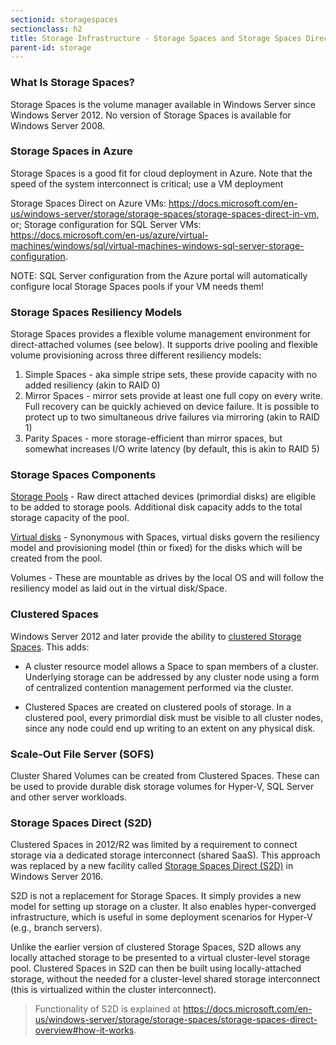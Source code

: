 ```yaml
---
sectionid: storagespaces
sectionclass: h2
title: Storage Infrastructure - Storage Spaces and Storage Spaces Direct (S2D)
parent-id: storage
---
```


### What Is Storage Spaces?

Storage Spaces is the volume manager available in Windows Server since Windows Server 2012. No version of Storage Spaces is available for Windows Server 2008.

### Storage Spaces in Azure

Storage Spaces is a good fit for cloud deployment in Azure. Note that the speed of the system interconnect is critical; use a VM deployment

Storage Spaces Direct on Azure VMs: https://docs.microsoft.com/en-us/windows-server/storage/storage-spaces/storage-spaces-direct-in-vm, or;
Storage configuration for SQL Server VMs: https://docs.microsoft.com/en-us/azure/virtual-machines/windows/sql/virtual-machines-windows-sql-server-storage-configuration.

NOTE: SQL Server configuration from the Azure portal will automatically configure local Storage Spaces pools if your VM needs them!

### Storage Spaces Resiliency Models

Storage Spaces provides a flexible volume management environment for direct-attached volumes (see below). It supports drive pooling and flexible volume provisioning across three different resiliency models:

1. Simple Spaces - aka simple stripe sets, these provide capacity with no added resiliency (akin to RAID 0)
2. Mirror Spaces - mirror sets provide at least one full copy on every write. Full recovery can be quickly achieved on device failure. It is possible to protect up to two simultaneous drive failures via mirroring (akin to RAID 1)
3. Parity Spaces - more storage-efficient than mirror spaces, but somewhat increases I/O write latency (by default, this is akin to RAID 5)

### Storage Spaces Components

[Storage Pools](https://docs.microsoft.com/en-us/windows-server/storage/storage-spaces/deploy-standalone-storage-spaces#step-1-create-a-storage-pool) - Raw direct attached devices (primordial disks) are eligible to be added to storage pools. Additional disk capacity adds to the total storage capacity of the pool.

[Virtual disks](https://docs.microsoft.com/en-us/windows-server/storage/storage-spaces/deploy-standalone-storage-spaces#step-2-create-a-virtual-disk) - Synonymous with Spaces, virtual disks govern the resiliency model and provisioning model (thin or fixed) for the disks which will be created from the pool.

Volumes - These are mountable as drives by the local OS and will follow the resiliency model as laid out in the virtual disk/Space.

### Clustered Spaces

Windows Server 2012 and later provide the ability to [clustered Storage Spaces](https://docs.microsoft.com/en-us/windows-server/storage/storage-spaces/understand-quorum). This adds:

- A cluster resource model allows a Space to span members of a cluster. Underlying storage can be addressed by any cluster node using a form of centralized contention management performed via the cluster.

- Clustered Spaces are created on clustered pools of storage. In a clustered pool, every primordial disk must be visible to all cluster nodes, since any node could end up writing to an extent on any physical disk.

### Scale-Out File Server (SOFS)

Cluster Shared Volumes can be created from Clustered Spaces. These can be used to provide durable disk storage volumes for Hyper-V, SQL Server and other server workloads.

### Storage Spaces Direct (S2D)

Clustered Spaces in 2012/R2 was limited by a requirement to connect storage via a dedicated storage interconnect (shared SaaS). This approach was replaced by a new facility called [Storage Spaces Direct (S2D)](https://docs.microsoft.com/en-us/windows-server/storage/storage-spaces/storage-spaces-direct-overview) in Windows Server 2016.

S2D is not a replacement for Storage Spaces. It simply provides a new model for setting up storage on a cluster. It also enables hyper-converged infrastructure, which is useful in some deployment scenarios for Hyper-V (e.g., branch servers).

Unlike the earlier version of clustered Storage Spaces, S2D allows any locally attached storage to be presented to a virtual cluster-level storage pool. Clustered Spaces in S2D can then be built using locally-attached storage, without the needed for a cluster-level shared storage interconnect (this is virtualized within the cluster interconnect).

> Functionality of S2D is explained at https://docs.microsoft.com/en-us/windows-server/storage/storage-spaces/storage-spaces-direct-overview#how-it-works.

